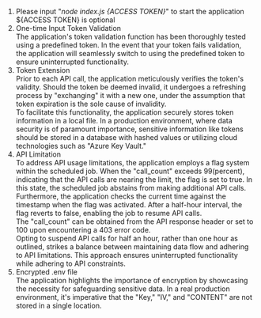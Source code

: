 1. Please input "_node index.js {ACCESS TOKEN}_" to start the application
   ${ACCESS TOKEN} is optional
2. One-time Input Token Validation<br>
   The application's token validation function has been thoroughly tested using a predefined token. In the event that your token
   fails validation, the application will seamlessly switch to using the predefined token to ensure uninterrupted functionality.
   <br>
3. Token Extension<br>
   Prior to each API call, the application meticulously verifies the token's validity. Should the token be deemed invalid, it
   undergoes a refreshing process by "exchanging" it with a new one, under the assumption that token expiration is the sole
   cause of invalidity.<br>
   To facilitate this functionality, the application securely stores token information in a local file. In a production
   environment, where data security is of paramount importance, sensitive information like tokens should be stored
   in a database with hashed values or utilizing cloud technologies such as "Azure Key Vault."<br>
4. API Limitation<br>
   To address API usage limitations, the application employs a flag system within the scheduled job. When the "call_count"
   exceeds 99(percent), indicating that the API calls are nearing the limit, the flag is set to true. In this state, the
   scheduled job abstains from making additional API calls. Furthermore, the application checks the current time against the
   timestamp when the flag was activated. After a half-hour interval, the flag reverts to false, enabling the job to resume API
   calls.<br>
   The "call_count" can be obtained from the API response header or set to 100 upon encountering a 403 error code.<br>
   Opting to suspend API calls for half an hour, rather than one hour as outlined, strikes a balance between maintaining data
   flow and adhering to API limitations. This approach ensures uninterrupted functionality while adhering to API constraints.
5. Encrypted .env file<br>
   The application highlights the importance of encryption by showcasing the necessity for safeguarding sensitive data. In a
   real production environment, it's imperative that the "Key," "IV," and "CONTENT" are not stored in a single location. 
    